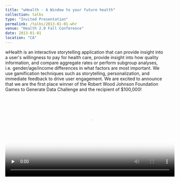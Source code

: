 ```yaml
---
title: "wHealth - A Window to your future health"
collection: talks
type: "Invited Presentation"
permalink: /talks/2013-01-01-whr
venue: "Health 2.0 Fall Conference"
date: 2013-01-01
location: "CA"
---
```

wHealth is an interactive storytelling application that can provide insight into a user's willingness to pay for health care, provide insight into how quality information, and compare aggregate rates or perform subgroup analyses, i.e. gender/age/income differences in what factors are most important.  We use gamification techniques such as storytelling, personalization, and immediate feedback to drive user engagement. We are excited to announce that we are the first place winner of the Robert Wood Johnson Foundation Games to Generate Data Challenge and the recipient of $100,000!
<video id="ML" src="http://edk208.github.io/files/health20_2316.mp4" width="540px" poster="http://edk208.github.io/images/whealthposter.jpg" preload="none"  controls=""></video>
